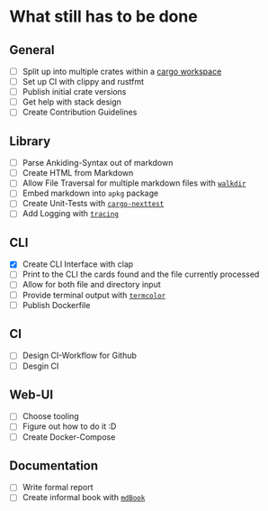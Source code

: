 # What still has to be done

## General
- [ ] Split up into multiple crates within a [cargo workspace](https://doc.rust-lang.org/book/ch14-03-cargo-workspaces.html)
- [ ] Set up CI with clippy and rustfmt
- [ ] Publish initial crate versions
- [ ] Get help with stack design
- [ ] Create Contribution Guidelines

## Library
- [ ] Parse Ankiding-Syntax out of markdown
- [ ] Create HTML from Markdown
- [ ] Allow File Traversal for multiple markdown files with [`walkdir`](https://github.com/BurntSushi/walkdir)
- [ ] Embed markdown into `apkg` package
- [ ] Create Unit-Tests with [`cargo-nexttest`](https://nexte.st/)
- [ ] Add Logging with [`tracing`](https://docs.rs/tracing/latest/tracing/)

## CLI
- [x] Create CLI Interface with clap
- [ ] Print to the CLI the cards found and the file currently processed
- [ ] Allow for both file and directory input
- [ ] Provide terminal output with [`termcolor`](https://docs.rs/termcolor/latest/termcolor/)
- [ ] Publish Dockerfile

## CI
- [ ] Design CI-Workflow for Github
- [ ] Desgin CI

## Web-UI
- [ ] Choose tooling
- [ ] Figure out how to do it :D
- [ ] Create Docker-Compose

## Documentation
- [ ] Write formal report
- [ ] Create informal book with [`mdBook`](https://rust-lang.github.io/mdBook/)

